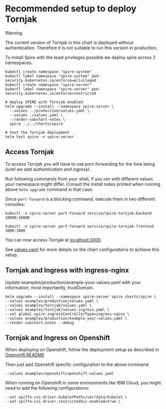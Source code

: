 # Recommended setup to deploy Tornjak

> [!Warning]
> The current version of Tornjak in this chart is deployed without authentication. Therefore it is not suitable to run this version in production.

To install Spire with the least privileges possible we deploy spire across 2 namespaces.

```shell
kubectl create namespace "spire-system"
kubectl label namespace "spire-system" pod-security.kubernetes.io/enforce=privileged
kubectl create namespace "spire-server"
kubectl label namespace "spire-server" pod-security.kubernetes.io/enforce=restricted

# deploy SPIRE with Tornjak enabled
helm upgrade --install --namespace spire-server \
  --values ../production/values.yaml \
  --values ./values.yaml \
  --render-subchart-notes \
  spire ../../charts/spire

# test the Tornjak deployment
helm test spire -n spire-server
```

## Access Tornjak

To access Tornjak you will have to use port-forwarding for the time being *(until we add authentication and ingress)*.

Run following commands from your shell, if you ran with different values your namespace might differ. Consult the install notes printed when running above `helm upgrade` command in that case.

Since `port-forward` is a blocking command, execute them in two different consoles:

```shell
kubectl -n spire-server port-forward service/spire-tornjak-backend 10000:10000
```

```shell
kubectl -n spire-server port-forward service/spire-tornjak-frontend 3000:3000
```

You can now access Tornjak at [localhost:3000](http://localhost:3000).

See [values.yaml](./values.yaml) for more details on the chart configurations to achieve this setup.

## Tornjak and Ingress with ingress-nginx

Update examples/production/example-your-values.yaml with your information, most importantly, trustDomain.

```shell
helm upgrade --install --namespace spire-server spire charts/spire \
--values examples/production/values.yaml \
--values examples/tornjak/values.yaml \
--values examples/tornjak/values-ingress.yaml \
--set global.spire.ingressControllerType=ingress-nginx \
--values examples/production/example-your-values.yaml \
--render-subchart-notes --debug
```

## Tornjak and Ingress on Openshift

When deploying on Openshift, follow the deployment setup as described in
[Openshift README](../openshift/README.md)

Then just add Openshift specific configuration to the above command:

```shell
--values examples/openshift/openshift-values.yaml
```

When running on Openshift in some environments like IBM Cloud,
you might need to add the following configurations:

```shell
--set spiffe-csi-driver.kubeletPath=/var/data/kubelet \
--set spiffe-csi-driver.restrictedScc.enabled=true \
```
